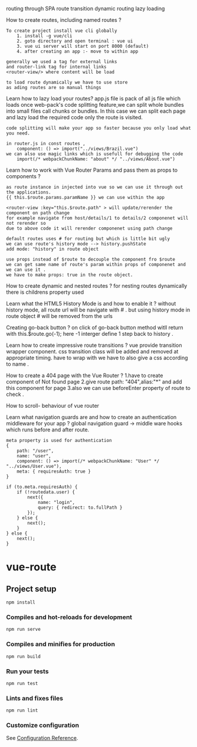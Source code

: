 routing through SPA
route transition
dynamic routing
lazy loading

How to create routes, including named routes ?

    To create project install vue cli globally
        1. install -g vue/cli
        2. goto directory and open terminal : vue ui
        3. vue ui server will start on port 8000 (default)
        4. after creating an app :- move to within app 

    generally we used a tag for external links
    and router-link tag for internal links
    <router-view/> where content will be load

    to load route dynamically we have to use store
    as ading routes are so manual things



Learn how to lazy load your routes? 
    app.js file is pack of all js file which loads once 
    web-pack's code splitting feature,we can split whole bundles into 
    small files call chunks or bundles.
    In this case we can split each page and lazy load the required code only the 
    route is visited.

    code splitting will make your app so faster because you only load what you need.

    in router.js in const routes ,
        component: () => import("../views/Brazil.vue")
    we can also use magic links which is usefull for debugging the code
        import(/* webpackChunkName: "about" */ "../views/About.vue") 


Learn how to work with Vue Router Params and pass them as props to components ?

    as route instance in injected into vue so we can use it through out the applications.
    {{ this.$route.params.paramName }} we can use within the app

    <router-view :key="this.$route.path" > will update/rerender the component on path change 
    for example navigate from host/details/1 to details/2 componenet will not rerender so 
    due to above code it will rerender componenet using path change

    default routes uses # for routing but which is little bit ugly
    we can use route's history mode --> history.pushState
    add mode: "history" in route object 

    use props instead of $route to decouple the component fro $route
    we can get same name of route's param within props of componenet and we can use it .
    we have to make props: true in the route object.

How to create dynamic and nested routes ?
    for nesting routes dynamically there is childrens property used 

Learn what the HTML5 History Mode is and how to enable it ?
    without history mode, all route url will be navigate with # .
    but using history mode in route object # will be removed from the urls

Creating go-back button ?
    on click of go-back button method witll return with this.$route.go(-1);
    here -1 interger define 1 step back to history . 

Learn how to create impressive route transitions ?
    vue provide transition wrapper component.
    css transition class will be added and removed at appropriate timing.
    have to wrap <router-view> with <transition name="" mode="">
    we have to also give a css according to name .

How to create a 404 page with the Vue Router ?
    1.have to create component of Not found page
    2.give route path: "404",alias:"*" and add this component for page
    3.also we can use beforeEnter property of route to check .

How to scroll- behaviour of vue router 


Learn what navigation guards are and how to create an authentication middleware for your app ?
    global navigation guard -> middle ware hooks which runs before and after route.
    
    meta property is used for authentication
    {   
        path: "/user",
        name: "user",
        component: () => import(/* webpackChunkName: "User" */ "../views/User.vue"),
        meta: { requiresAuth: true }
    }

    if (to.meta.requiresAuth) {
        if (!routedata.user) {
            next({
                name: "login",
                query: { redirect: to.fullPath }
            });
        } else {
            next();
        }
    } else {
        next();
    }

# vue-route

## Project setup
```
npm install
```

### Compiles and hot-reloads for development
```
npm run serve
```

### Compiles and minifies for production
```
npm run build
```

### Run your tests
```
npm run test
```

### Lints and fixes files
```
npm run lint
```

### Customize configuration
See [Configuration Reference](https://cli.vuejs.org/config/).
